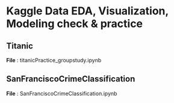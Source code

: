 # Kaggle Data EDA, Visualization, Modeling check & practice

## Titanic 
**File** : titanicPractice_groupstudy.ipynb

## SanFranciscoCrimeClassification
**File** : SanFranciscoCrimeClassification.ipynb
